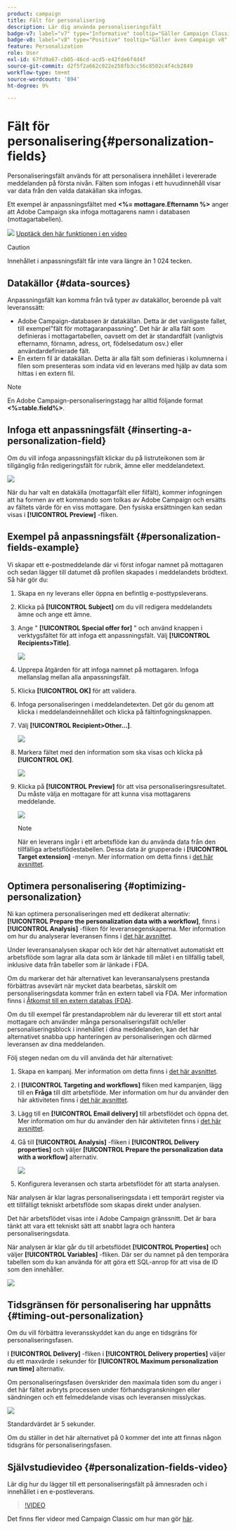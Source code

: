 ```yaml
---
product: campaign
title: Fält för personalisering
description: Lär dig använda personaliseringsfält
badge-v7: label="v7" type="Informative" tooltip="Gäller Campaign Classic v7"
badge-v8: label="v8" type="Positive" tooltip="Gäller även Campaign v8"
feature: Personalization
role: User
exl-id: 67fd9a67-cb05-46cd-acd5-e42fde6f4d4f
source-git-commit: d2f5f2a662c022e258fb3cc56c8502c4f4cb2849
workflow-type: tm+mt
source-wordcount: '894'
ht-degree: 9%

---
```


# Fält för personalisering{#personalization-fields}

Personaliseringsfält används för att personalisera innehållet i levererade meddelanden på första nivån. Fälten som infogas i ett huvudinnehåll visar var data från den valda datakällan ska infogas.

Ett exempel är anpassningsfältet med **&lt;%= mottagare.Efternamn %>** anger att Adobe Campaign ska infoga mottagarens namn i databasen (mottagartabellen).

![](assets/do-not-localize/how-to-video.png) [Upptäck den här funktionen i en video](#personalization-fields-video)

>[!CAUTION]
>
>Innehållet i anpassningsfält får inte vara längre än 1 024 tecken.

## Datakällor {#data-sources}

Anpassningsfält kan komma från två typer av datakällor, beroende på valt leveranssätt:

* Adobe Campaign-databasen är datakällan. Detta är det vanligaste fallet, till exempel&quot;fält för mottagaranpassning&quot;. Det här är alla fält som definieras i mottagartabellen, oavsett om det är standardfält (vanligtvis efternamn, förnamn, adress, ort, födelsedatum osv.) eller användardefinierade fält.
* En extern fil är datakällan. Detta är alla fält som definieras i kolumnerna i filen som presenteras som indata vid en leverans med hjälp av data som hittas i en extern fil.

>[!NOTE]
>
>En Adobe Campaign-personaliseringstagg har alltid följande format **&lt;%=table.field%>**.

## Infoga ett anpassningsfält {#inserting-a-personalization-field}

Om du vill infoga anpassningsfält klickar du på listruteikonen som är tillgänglig från redigeringsfält för rubrik, ämne eller meddelandetext.

![](assets/s_ncs_user_add_custom_field.png)

När du har valt en datakälla (mottagarfält eller filfält), kommer infogningen att ha formen av ett kommando som tolkas av Adobe Campaign och ersätts av fältets värde för en viss mottagare. Den fysiska ersättningen kan sedan visas i **[!UICONTROL Preview]** -fliken.

## Exempel på anpassningsfält {#personalization-fields-example}

Vi skapar ett e-postmeddelande där vi först infogar namnet på mottagaren och sedan lägger till datumet då profilen skapades i meddelandets brödtext. Så här gör du:

1. Skapa en ny leverans eller öppna en befintlig e-posttypsleverans.
1. Klicka på **[!UICONTROL Subject]** om du vill redigera meddelandets ämne och ange ett ämne.
1. Ange &quot; **[!UICONTROL Special offer for]** &quot; och använd knappen i verktygsfältet för att infoga ett anpassningsfält. Välj **[!UICONTROL Recipients>Title]**.

   ![](assets/s_ncs_user_insert_custom_field.png)

1. Upprepa åtgärden för att infoga namnet på mottagaren. Infoga mellanslag mellan alla anpassningsfält.
1. Klicka **[!UICONTROL OK]** för att validera.
1. Infoga personaliseringen i meddelandetexten. Det gör du genom att klicka i meddelandeinnehållet och klicka på fältinfogningsknappen.
1. Välj **[!UICONTROL Recipient>Other...]**.

   ![](assets/s_ncs_user_insert_custom_field_b.png)

1. Markera fältet med den information som ska visas och klicka på **[!UICONTROL OK]**.

   ![](assets/s_ncs_user_insert_custom_field_c.png)

1. Klicka på **[!UICONTROL Preview]** för att visa personaliseringsresultatet. Du måste välja en mottagare för att kunna visa mottagarens meddelande.

   ![](assets/s_ncs_user_insert_custom_field_d.png)

   >[!NOTE]
   >
   >När en leverans ingår i ett arbetsflöde kan du använda data från den tillfälliga arbetsflödestabellen. Dessa data är grupperade i **[!UICONTROL Target extension]** -menyn. Mer information om detta finns i [det här avsnittet](../../workflow/using/data-life-cycle.md#target-data).

## Optimera personalisering {#optimizing-personalization}

Ni kan optimera personaliseringen med ett dedikerat alternativ: **[!UICONTROL Prepare the personalization data with a workflow]**, finns i **[!UICONTROL Analysis]** -fliken för leveransegenskaperna. Mer information om hur du analyserar leveransen finns i [det här avsnittet](steps-validating-the-delivery.md#analyzing-the-delivery).

Under leveransanalysen skapar och kör det här alternativet automatiskt ett arbetsflöde som lagrar alla data som är länkade till målet i en tillfällig tabell, inklusive data från tabeller som är länkade i FDA.

Om du markerar det här alternativet kan leveransanalysens prestanda förbättras avsevärt när mycket data bearbetas, särskilt om personaliseringsdata kommer från en extern tabell via FDA. Mer information finns i [Åtkomst till en extern databas (FDA)](../../installation/using/about-fda.md).

Om du till exempel får prestandaproblem när du levererar till ett stort antal mottagare och använder många personaliseringsfält och/eller personaliseringsblock i innehållet i dina meddelanden, kan det här alternativet snabba upp hanteringen av personaliseringen och därmed leveransen av dina meddelanden.

Följ stegen nedan om du vill använda det här alternativet:

1. Skapa en kampanj. Mer information om detta finns i [det här avsnittet](../../campaign/using/setting-up-marketing-campaigns.md#creating-a-campaign).
1. I **[!UICONTROL Targeting and workflows]** fliken med kampanjen, lägg till en **Fråga** till ditt arbetsflöde. Mer information om hur du använder den här aktiviteten finns i [det här avsnittet](../../workflow/using/query.md).
1. Lägg till en **[!UICONTROL Email delivery]** till arbetsflödet och öppna det. Mer information om hur du använder den här aktiviteten finns i [det här avsnittet](../../workflow/using/delivery.md).
1. Gå till **[!UICONTROL Analysis]** -fliken i **[!UICONTROL Delivery properties]** och väljer **[!UICONTROL Prepare the personalization data with a workflow]** alternativ.

   ![](assets/perso_optimization.png)

1. Konfigurera leveransen och starta arbetsflödet för att starta analysen.

När analysen är klar lagras personaliseringsdata i ett temporärt register via ett tillfälligt tekniskt arbetsflöde som skapas direkt under analysen.

Det här arbetsflödet visas inte i Adobe Campaign gränssnitt. Det är bara tänkt att vara ett tekniskt sätt att snabbt lagra och hantera personaliseringsdata.

När analysen är klar går du till arbetsflödet **[!UICONTROL Properties]** och väljer **[!UICONTROL Variables]** -fliken. Där ser du namnet på den temporära tabellen som du kan använda för att göra ett SQL-anrop för att visa de ID som den innehåller.

![](assets/perso_optimization_temp_table.png)

## Tidsgränsen för personalisering har uppnåtts {#timing-out-personalization}

Om du vill förbättra leveransskyddet kan du ange en tidsgräns för personaliseringsfasen.

I **[!UICONTROL Delivery]** -fliken i **[!UICONTROL Delivery properties]** väljer du ett maxvärde i sekunder för **[!UICONTROL Maximum personalization run time]** alternativ.

Om personaliseringsfasen överskrider den maximala tiden som du anger i det här fältet avbryts processen under förhandsgranskningen eller sändningen och ett felmeddelande visas och leveransen misslyckas.

![](assets/perso_time-out.png)

Standardvärdet är 5 sekunder.

Om du ställer in det här alternativet på 0 kommer det inte att finnas någon tidsgräns för personaliseringsfasen.

## Självstudievideo {#personalization-fields-video}

Lär dig hur du lägger till ett personaliseringsfält på ämnesraden och i innehållet i en e-postleverans.

>[!VIDEO](https://video.tv.adobe.com/v/24925?quality=12)

Det finns fler videor med Campaign Classic om hur man gör [här](https://experienceleague.adobe.com/docs/campaign-classic-learn/tutorials/overview.html?lang=sv).

